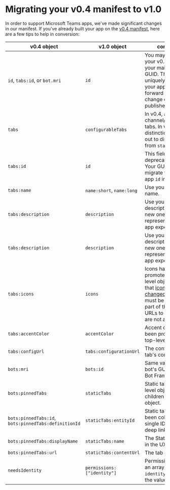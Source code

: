 # Migrating your v0.4 manifest to v1.0

In order to support Microsoft Teams apps, we've made significant changes in our manifest.  If you've already built your app on the [v0.4 manifest](schemav0.4.md), here are a few tips to help in conversion:

|v0.4 object| v1.0 object| comments|
|---|---|---|
| `id`, `tabs:id`, or `bot.mri` | `id` | You may use any of your v0.4 GUIDs as your main package GUID.  This GUID will uniquely represent your app moving forward and may not change once published. |
| `tabs` | `configurableTabs` | In v0.4, all `tabs` were channel/configurable tabs. In v1.0, this distinction is called out to distinguish from `staticTabs` |
| `tabs:id` | `id` | This field was deprecated in v1.0. Your GUID should migrate to the overall app `id` in v1.0. |
| `tabs:name` | `name:short`, `name:long` | Use your existing name. |
| `tabs:description` | `description` | Use your existing tab description or create new ones to represent your entire app experience. |
| `tabs:description` | `description` | Use your existing tab description or create new ones to represent your entire app experience. |
| `tabs:icons` | `icons` | Icons have been promoted to a top-level object.  Note that [icons have been changed in v1.0](createpackage.md#icons), and must be included as part of the package. URLs to hosted icons are not allowed. |
| `tabs:accentColor` | `accentColor` | Accent color has been promoted to a top-level object. |
| `tabs:configUrl` | `tabs:configurationUrl` | The configurable tab's config.html file. |
| `bots:mri` | `bots:id` | Same value, the bot's GUID from the Bot Framework. |
| `bots:pinnedTabs` | `staticTabs` | Static tabs are top level objects, not children of the bot object. |
| `bots:pinnedTabs:id`, `bots:pinnedTabs:definitionId` | `staticTabs:entityId` | Static tab ids have been collapsed into a single ID used for deep link reference. |
| `bots:pinnedTabs:displayName` | `staticTabs:name` | The Static tab name in the UX. |
| `bots:pinnedTabs:url` | `staticTabs:contentUrl` | The tab content URL. |
| `needsIdentity` | `permissions: ["identity"]` | Permissions object is an array, of which  `identity` is one of the values. |
